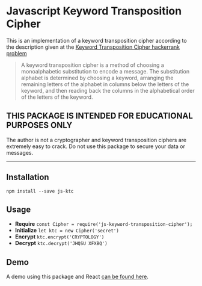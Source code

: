 # Javascript Keyword Transposition Cipher

This is an implementation of a keyword transposition cipher according to the
description given at the [Keyword Transposition Cipher hackerrank problem](https://www.hackerrank.com/challenges/keyword-transposition-cipher/problem)

> A keyword transposition cipher is a method of choosing a monoalphabetic substitution to encode a message. The substitution alphabet is determined by choosing a keyword, arranging the remaining letters of the alphabet in columns below the letters of the keyword, and then reading back the columns in the alphabetical order of the letters of the keyword.

## **THIS PACKAGE IS INTENDED FOR EDUCATIONAL PURPOSES ONLY**

The author is not a cryptographer and keyword transposition ciphers are extremely easy to crack. Do not use this package to secure your data or messages.

---

## Installation

`npm install --save js-ktc`

## Usage

- **Require** `const Cipher = require('js-keyword-transposition-cipher');`
- **Initialize** `let ktc = new Cipher('secret')`
- **Encrypt** `ktc.encrypt('CRYPTOLOGY')`
- **Decrypt** `ktc.decrypt('JHQSU XFXBQ')`

## Demo

A demo using this package and React [can be found here](https://github.com/mdmnk/react-keyword-transposition-cipher).
